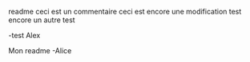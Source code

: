 readme
ceci est un commentaire
ceci est encore une modification test
encore un autre test

-test Alex

Mon readme
-Alice
